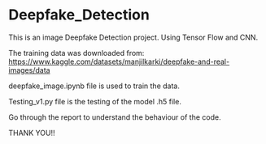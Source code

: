# Deepfake_Detection
This is an image Deepfake Detection project. Using Tensor Flow and CNN.

The training data was downloaded from:
https://www.kaggle.com/datasets/manjilkarki/deepfake-and-real-images/data

deepfake_image.ipynb file is used to train the data.

Testing_v1.py file is the testing of the model .h5 file.

Go through the report to understand the behaviour of the code.

THANK YOU!!
